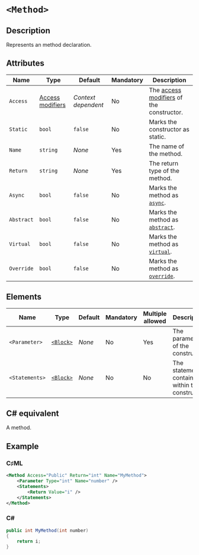 # `<Method>`

## Description

Represents an method declaration.

## Attributes

| Name | Type | Default | Mandatory | Description |
|---|---|---|---|---|
| `Access` | [Access modifiers](../types/access-modifiers.md) | *Context dependent* | No | The [access modifiers](https://learn.microsoft.com/en-us/dotnet/csharp/programming-guide/classes-and-structs/access-modifiers) of the constructor. |
| `Static` | `bool` | `false` | No | Marks the constructor as static. |
| `Name` | `string` | *None* | Yes | The name of the method. |
| `Return` | `string` | *None* | Yes | The return type of the method. |
| `Async` | `bool` | `false` | No | Marks the method as [`async`](https://learn.microsoft.com/en-us/dotnet/csharp/language-reference/keywords/async). |
| `Abstract` | `bool` | `false` | No | Marks the method as [`abstract`](https://learn.microsoft.com/en-us/dotnet/csharp/language-reference/keywords/abstract). |
| `Virtual` | `bool` | `false` | No | Marks the method as [`virtual`](https://learn.microsoft.com/en-us/dotnet/csharp/language-reference/keywords/virtual). |
| `Override` | `bool` | `false` | No | Marks the method as [`override`](https://learn.microsoft.com/en-us/dotnet/csharp/language-reference/keywords/override). |

## Elements

| Name | Type | Default | Mandatory | Multiple allowed | Description |
|---|---|---|---|---|---|
| `<Parameter>` | [`<Block>`](./block.md) | *None* | No | Yes | The parameters of the constructor. |
| `<Statements>` | [`<Block>`](./block.md) | *None* | No | No | The statements contained within the constructor. |

## C# equivalent

A method.

## Example

### C♯ML

```xml
<Method Access="Public" Return="int" Name="MyMethod">
    <Parameter Type="int" Name="number" />
    <Statements>
        <Return Value="i" />
    </Statements>
</Method>
```

### C#

```csharp
public int MyMethod(int number)
{
    return i;
}
```
